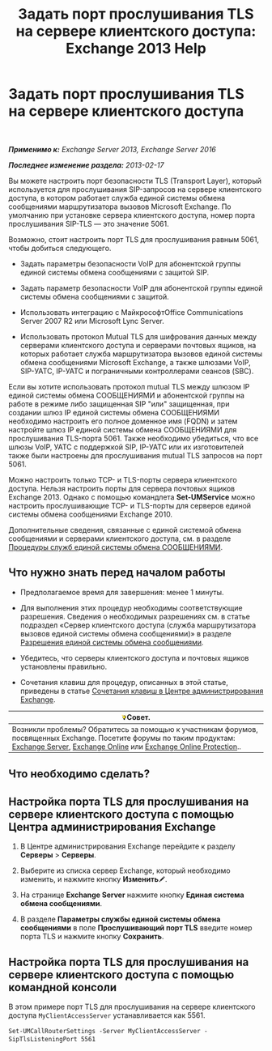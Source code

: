 ﻿---
title: 'Задать порт прослушивания TLS на сервере клиентского доступа: Exchange 2013 Help'
TOCTitle: Задать порт прослушивания TLS на сервере клиентского доступа
ms:assetid: f4401923-61fa-4dc5-95f8-c0d2f515b2ea
ms:mtpsurl: https://technet.microsoft.com/ru-ru/library/JJ673576(v=EXCHG.150)
ms:contentKeyID: 50556508
ms.date: 05/22/2018
mtps_version: v=EXCHG.150
ms.translationtype: MT
---

# Задать порт прослушивания TLS на сервере клиентского доступа

 

_**Применимо к:** Exchange Server 2013, Exchange Server 2016_

_**Последнее изменение раздела:** 2013-02-17_

Вы можете настроить порт безопасности TLS (Transport Layer), который используется для прослушивания SIP-запросов на сервере клиентского доступа, в котором работает служба единой системы обмена сообщениями маршрутизатора вызовов Microsoft Exchange. По умолчанию при установке сервера клиентского доступа, номер порта прослушивания SIP-TLS — это значение 5061.

Возможно, стоит настроить порт TLS для прослушивания равным 5061, чтобы добиться следующего.

  - Задать параметры безопасности VoIP для абонентской группы единой системы обмена сообщениями с защитой SIP.

  - Задать параметр безопасности VoIP для абонентской группы единой системы обмена сообщениями с защитой.

  - Использовать интеграцию с МайкрософтOffice Communications Server 2007 R2 или Microsoft Lync Server.

  - Использовать протокол Mutual TLS для шифрования данных между серверами клиентского доступа и серверами почтовых ящиков, на которых работает служба маршрутизатора вызовов единой системы обмена сообщениями Microsoft Exchange, а также шлюзами VoIP, SIP-УАТС, IP-УАТС и пограничными контроллерами сеансов (SBC).

Если вы хотите использовать протокол mutual TLS между шлюзом IP единой системы обмена СООБЩЕНИЯМИ и абонентской группы на работе в режиме либо защищенная SIP "или" защищенная, при создании шлюз IP единой системы обмена СООБЩЕНИЯМИ необходимо настроить его полное доменное имя (FQDN) и затем настройте шлюз IP единой системы обмена СООБЩЕНИЯМИ для прослушивания TLS-порта 5061. Также необходимо убедиться, что все шлюзы VoIP, УАТС с поддержкой SIP, IP-УАТС или их изготовителей также были настроены для прослушивания mutual TLS запросов на порт 5061.

Можно настроить только TCP- и TLS-порты сервера клиентского доступа. Нельзя настроить порты для сервера почтовых ящиков Exchange 2013. Однако с помощью командлета **Set-UMService** можно настроить прослушивающие TCP- и TLS-порты для серверов единой системы обмена сообщениями Exchange 2010.

Дополнительные сведения, связанные с единой системой обмена сообщениями и серверами клиентского доступа, см. в разделе [Процедуры служб единой системы обмена СООБЩЕНИЯМИ](um-services-procedures-exchange-2013-help.md).

## Что нужно знать перед началом работы

  - Предполагаемое время для завершения: менее 1 минуты.

  - Для выполнения этих процедур необходимы соответствующие разрешения. Сведения о необходимых разрешениях см. в статье подраздел «Сервер клиентского доступа (служба маршрутизатора вызовов единой системы обмена сообщениями)» в разделе [Разрешения единой системы обмена сообщениями](unified-messaging-permissions-exchange-2013-help.md).

  - Убедитесь, что серверы клиентского доступа и почтовых ящиков установлены правильно.

  - Сочетания клавиш для процедур, описанных в этой статье, приведены в статье [Сочетания клавиш в Центре администрирования Exchange](keyboard-shortcuts-in-the-exchange-admin-center-exchange-online-protection-help.md).

<table>
<thead>
<tr class="header">
<th><img src="images/Bb124558.tip(EXCHG.150).gif" title="Совет" alt="Совет" />Совет.</th>
</tr>
</thead>
<tbody>
<tr class="odd">
<td>Возникли проблемы? Обратитесь за помощью к участникам форумов, посвященных Exchange. Посетите форумы по таким продуктам: <a href="https://go.microsoft.com/fwlink/p/?linkid=60612">Exchange Server</a>, <a href="https://go.microsoft.com/fwlink/p/?linkid=267542">Exchange Online</a> или <a href="https://go.microsoft.com/fwlink/p/?linkid=285351">Exchange Online Protection</a>..</td>
</tr>
</tbody>
</table>


## Что необходимо сделать?

## Настройка порта TLS для прослушивания на сервере клиентского доступа с помощью Центра администрирования Exchange

1.  В Центре администрирования Exchange перейдите к разделу **Серверы** \> **Серверы**.

2.  Выберите из списка сервер Exchange, который необходимо изменить, и нажмите кнопку **Изменить**![Значок редактирования](images/Bb124582.6f53ccb2-1f13-4c02-bea0-30690e6ea71d(EXCHG.150).gif "Значок редактирования").

3.  На странице **Exchange Server** нажмите кнопку **Единая система обмена сообщениями**.

4.  В разделе **Параметры службы единой системы обмена сообщениями** в поле **Прослушивающий порт TLS** введите номер порта TLS и нажмите кнопку **Сохранить**.

## Настройка порта TLS для прослушивания на сервере клиентского доступа с помощью командной консоли

В этом примере порт TLS для прослушивания на сервере клиентского доступа `MyClientAccessServer` устанавливается как 5561.

    Set-UMCallRouterSettings -Server MyClientAccessServer -SipTlsListeningPort 5561

